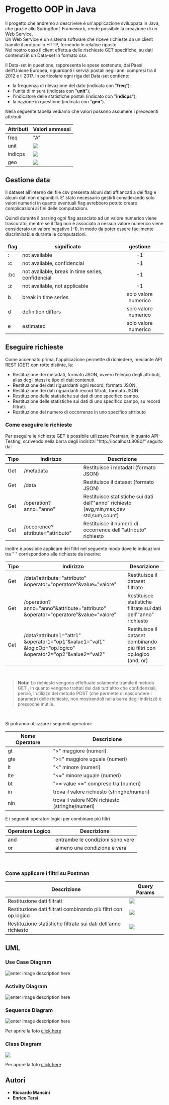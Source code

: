 # Progetto OOP in Java

Il progetto che andremo a descrivere è un'applicazione sviluppata in Java, che grazie allo SpringBoot-Framework, rende possibile la creazione di un Web Service.  
Un Web Service è un sistema software che riceve richieste da un client tramite il protocollo HTTP, fornendo le relative riposte.  
Nel nostro caso il client effettua delle rischieste GET specifiche, su dati contenuti in un Data-set in formato csv.  

Il Data-set in questione, rappresenta le spese sostenute, dai Paesi dell'Unione Europea, riguardanti i servizi postali negli anni compresi tra il 2012 e il 2017. In particolare ogni riga del Data-set contiene:

-   la frequenza di rilevazione del dato (indicata con "**freq**");
-   l'unità di misura (indicata con "**unit**");
-   l'indicatore delle statistiche postali (indicato con "**indicps**");
-   la nazione in questione (indicata con "**geo**").  

Nella seguente tabella vediamo che valori possono assumere i precedenti attributi:  

|Attributi| Valori ammessi |
|--|--|
| freq | "A" |
| unit |![](https://lh3.googleusercontent.com/RDY5tb5LMO7oOMdxzonPcW4unLzrzcOM-90k53U1F5qCesozMwXYP_tCdbRXb93xO4gqc5G8AwBU) |
| indicps | ![](https://lh3.googleusercontent.com/TL2rQqbErnKzGMBpr-gY3hhzOl7clF3qVP8oYL7StUSyYNFePbRo15G5-olI5SOwcnDQqY_3COjR)|
| geo | ![](https://lh3.googleusercontent.com/_8QBZ5tL0j6BVbj6fJiZ1ZmJB8X9iHYzYYezkmZcT1yYjkLEg_L7HjlPP3K5CBF-t_WUU4nCi0nw)|




## Gestione data
Il dataset all'interno del file csv presenta alcuni dati affiancati a dei flag e alcuni dati non disponibili.
E' stato necessario gestirli considerando solo valori numerici in quanto eventuali flag avrebbero potuto creare complicazioni ai fini delle computazioni.
 
Quindi durante il parsing ogni flag associato ad un valore numerico viene trascurato, mentre se il flag non è associato a nessun valore numerico viene considerato un valore negativo (-1), in modo da poter essere facilmente discriminabile durante le computazioni.


| flag | significato | gestione|
|--|--|:--:|
| : | not available | -1
|:c| not available, confidencial| -1
|:bc| not available, break in time series, confidencial|  -1|
|:z|not available, not applicable| -1|
|b| break in time series| solo valore numerico
|d| definition differs| solo valore numerico
|e| estimated| solo valore numerico



## Eseguire richieste
Come accennato prima, l'applicazione permette di richiedere, mediante API REST (GET) con rotte distinte, la:

-   Restituzione dei metadati, formato JSON, ovvero l’elenco degli attributi, alias degli stessi e tipo di dati contenuti.
-   Restituzione dei dati riguardanti ogni record, formato JSON.
-   Restituzione dei dati riguardanti record filtrati, formato JSON.
-   Restituzione delle statistiche sui dati di uno specifico campo.
-   Restituzione delle statistiche sui dati di uno specifico campo, su record filtrati.
-   Restituzione del numero di occorrenze in uno specifico attributo

### Come eseguire le richieste
Per eseguire le richieste GET è possibile utilizzare Postman, in quanto API-Testing, scrivendo nella barra degli indirizzi "http://localhost:8080/" seguito da:


| Tipo | Indirizzo | Descrizione|
|---|---|---|
| Get | /metadata | Restituisce i metadati (formato JSON)|
| Get | /data| Restituisce il dataset (formato JSON)|
| Get | /operation?anno="anno"| Restituisce statistiche sui dati dell'"anno" richiesto (avg,min,max,dev std,sum,count)|
|Get|/occorence?attribute="attributo"| Restituisce il numero di occorrence dell'"attributo" richiesto|


Inoltre è possibile applicare dei filtri nel seguente modo dove le indicazioni tra " " corrispondono alle richieste da inserire:

| Tipo | Indirizzo | Descrizione|
|--|--|--|
|Get|/data?attribute="attributo" &operator="operatore"&value="valore"|Restituisce il dataset filtrato|
|Get|/operation?anno="anno"&attribute="attributo" &operator="operatore"&value="valore"| Restituisce statistiche filtrate sui dati dell'"anno" richiesto|
|Get|/data?attribute1="attr1" &operator1="op1"&value1="val1" &logicOp="op.logico" &operator2="op2"&value2="val2"|Restituisce il dataset combinando più filtri con op.logico (and, or)

&nbsp;

> **Nota:** Le richieste vengono effettuate solamente tramite il metodo GET , in quanto vengono trattati dei dati tutt'altro che confidenziali, perciò, l'utilizzo del metodo POST (che permette di nascondere i parametri delle richieste, non mostrandoli nella barra degli indirizzi) è pressochè inutile. 

&nbsp;&nbsp;


Si potranno utilizzare i seguenti operatori:

|Nome Operatore| Descrizione|
|--|--|
|gt| ">" maggiore  (numeri)|
|gte|  ">=" maggiore uguale (numeri)|
|lt|  "<" minore  (numeri)|
|lte| "<=" minore uguale (numeri)|
|bt| ">= value <=" compreso tra  (numeri)|
| in | trova  il valore richiesto (stringhe/numeri)|
|nin| trova il valore NON richiesto (stringhe/numeri)|

E i seguenti operatori logici per combinare più filtri

|Operatore Logico|Descrizione  |
|--|--|
|and| entrambe le condizioni sono vere |
|or| almeno una condizione è vera|

&nbsp;&nbsp;&nbsp;

### Come applicare i filtri su Postman  

|        Descrizione        |Query Params                      
|----------------|-----------------------------
|Restituzione dati filtrati|     ![](https://lh3.googleusercontent.com/BWpdbtECh8-3Ph10fMqul3Bu_7S-FrAQ-sv_uJXzIdIXr5_1y9zoApxTSBG8VO577C8fXaBBn3y0)     
|Restituzione dati filtrati combinando più filtri con op.logico| ![](https://lh3.googleusercontent.com/3ieaRNQ_73wXABhgYgNHm4mGQZocu53akgUbI4jSAyjlK6QaFwBRQKdbV8wf-X8P8O26ChTfPTSv)
|Restituzione statistiche filtrate sui dati dell'anno richiesto|![](https://lh3.googleusercontent.com/5zDBKAI9IWKGCE8qvlYRHF7KoKZmBlo38WK_FYXQuvNq9MT6F3pMzNCX_Rgsr_LoNPYjmLlhScU-)


## UML
### Use Case Diagram
![enter image description here](https://lh3.googleusercontent.com/8fNAPms7xfX1hqWU7qdBucC0OWAj1dL-ecxz2U6Zue2vZrT3IjsBVJaGMYfh9M4zVk-Jc_Zc_G8 "Use_Case_Diagram")
### Activity Diagram

![enter image description here](https://lh3.googleusercontent.com/IEDgeXg-QiP9b-JjyOKN3mZQp4ebF95-AMXETSeZg9qD_1i1Q9-bfMnl_Ill9vrjZhedXXvuFSM "Activity_Diagram")
### Sequence Diagram

![enter image description here](https://lh3.googleusercontent.com/ieT1K0Y7IJjijcb-W2hdNUFzjkvHZWH6sRdZZGZscIg8ZoLhs5YiexjRmmZvkuCKQeBzY-jAo9I "Sequence_Diagram")



Per aprire la foto [click here](https://www.draw.io/?lightbox=1&highlight=0000ff&edit=_blank&layers=1&nav=1&title=UML_Sequence_DiagWorkin%20prog.drawio#R7V1Zd5tIFv41PifzYJ1aWB%2b9xOmZTiaZ9nTP9LxhCducIOGD8KL%2b9VMgtrpVQAGFgx30kJgSKrbvu3tdTujF9uVT7D3cf4k2fnhC0OblhF6eEIINQtl/6cjhOGJj8zhwFwebfKdq4Dr4y88HUT76GGz8PbdjEkVhEjzwg%2btot/PXCTfmxXH0zO92G4X8UR%2b8O18YuF57oTj6n2CT3OejGKHqi1/84O4%2bP7Rj5l/ceOvvd3H0uMuPd0LobfY5fr31irny/ff33iZ6rg3Rjyf0Io6i5PjX9uXCD9N7W9y24%2b%2buGr4tzzv2d4nKD%2bwb78bDa%2bNmTexb4wadkuMMT174mN%2bLE3r2m79PLqJdEkdh6Mf5mSeH4m6xi3hI/3zchp%2bDWz8Mdmzr/MGPg62fsP3pZZgPf6vGzp/vg8S/fvDW6U%2bfGY7Y2H2yDdkWZn%2byR5t47CdxuR2G3sM%2buMmOithI7K8f433w5LPTOyIoHY0ek/RIFyUysl3TJ%2bJv8qnKm46yebfBOv879G788Lx8hBdRGKWH30XZBe3Z9X/3i0H2ZFH2Kb8pkJIe4jYIw9qeV9knHWdXdeVtgzAlxh9%2bvPF2Xj6cswCTfFt2IC8M7nZsbM0eb3YTxeedQ%2bDJjxP/pTaUP/9PfsQeQHxgu%2bTfEiPHYs5VJ998rgG/wP19DfMYFT/0crbdlXNXiGN/5KCTA/CU2k8vv318%2bN/hcPvr6fblT3T5x6kpghBiroaUhyjYJdkpmOcn5iWAXhQn99FdtPPCOvgqQKD3DohGiisjxLA4gBBkShAiAsSaCh7FwRZ8zBMfjho%2bXHMqfDgLPmaFD5vDh4FkGkbEhzOV/KCLfpkzPkyqJj8wmkqAFCe0AGQmAOEVjEPVBAieTIIYoob59PHfbKqIPXkvCSJ2S67YHU8k3lINOOkdCJjXeZbfxJsoSaIt%2b8Lfbc5SNzYdC6P1904kKD5F9YfjbzgPWXw0sR%2byC33iHWbZjc5/%2bi0lSfVIT120wlb1sQ3%2bERvGCtoH%2b%2bgxXvv5PHWfFkwN/RkDzJN48Z2fCPOwG%2b4darvlrIZQKW%2bBEnqE20tFyULPzh9vbxe/et5SrLdfXZo5Pf1qgjRILQF3WAK8RaVpU2m0NzrMbnCI2NARcRHO3ZCJpG8eEwG7u0UmzRmGvWWSOTDWV4JRK/CoBHmLTNImk4y%2b6AAyyX29MJ9w7hIPnZ5lFtqll3iLVJozEHtLJcsdmoGgUzl4SwBgSslk9kUIkEzYeD1z6fL5s2GZX//hHc6ji39dWr8ezuxT7C74GIcP4dmrQEYVHyUYfoTqshpV1xc/8TaL%2bpohGkepLwfz6otaqvpLh1Utz4AREYSLfNKmv6y%2bEAHyyVRUX84E4kli2dCzi2j78M/H7SKY5gzD3oLJtXjBZCgLJjKFYiRL2nVKoWT3hQcUSmruPsymaIGGmE77PUkvfRFIc4Zgb4GEB6ZE9JQaigJJzIkcs7hSI/1H5m3ZLY8P/02hsyo3/8w2sVlsX77k0DpuHepbNTJkg43P8pgbbbEsc/ZPnR7GJuY9OtdcodoHTKiaGma2OpyWn%2bg1c8Nyy11mnl1llQS/J0G4XyTi%2b5KIsFrBVpaJOmw0eXHLUl6rERKtLJ/YgZysAlsMLxxLWD48xuHf5qU5w5ts0uLA6RDTXdf52VXw/FiNnjPR9lQKrFL3lhtHzUscq0m9%2bi9Bkv1ihaiTbx9/RA0z31ZWyZ2qtqioYqdECV8pV6jrkdrYMHkhhWHeRbk0ywSBfAuEOHrrX/lxTGRKT7jpvIT98/OqOHI8g4Zf89zkryi6vd37yQlknAZTQcyeswOl6dEP86LgaGQjZvoVOmgkki3ggZChSLZpx0QNSK4mmh4gYiaCndFmfgCpxCXhhSWl%2bXbl26Qbh9qGIHorTwnKa72e0hEoLXc/lwN1j6o1l9iDDdh0eXGFtJCDIt47okiL0wWpQmHd/mCn6zXJJFtTZHnb1HHa3ezT/7Lz/Rzsk/KLkD3382s/fgr%2bCr5F%2b4SZi%2bV3d0mGLn6KsbSMHnz21fnG29/X7JdigbWjPRwBKGZZ9hCOFfxPoxm8BDBtp7cEUGJsKxO1BUEqywwRxBe4E02UJYCy0PzoVENNJIUTdbJ9egqKRRf7ewZ7gnTE6948dTjiOANU52hV14sPrqGFADBQSCnTWWQYB2B0kNL5cQCLAcJjzHrbVFzyU8StAfR4zMrTTfpj1iDdSu2BC5iI47RP9OOj1LLKbSVrqKqB4u0g1F4hNXNhjtLFahy%2bHUSGALyQ56cI%2bEIWKQJHryHQi/qhTkuo8DzUnRfs2pRDd2F1aXZeDBgfV9UCDojIGzD3OEIL9I9jwXPBgM61uJQ2cot1Grmd9dboWRpHqDSHcnY6uDebamQ3KU92ar5ybKGBdjxhVdXeFFYZrDwyB5KxLBFommgOJpkYZ4OLwWdpk6UPvPI6crMMOePcEJPjGXUnckOaKoi6FZajqLDGMsAGwHXcocYgnGhsykQ7/kW/3EsP/rWA/2zDzbxSGGJi1ZUC0AmUatUJ/UR9Eb3p1iSdSgEbiOqx0ECdvDk094IR6phJQ0T5RXqV02kRQgQWKbpUXys18x5iyw2qxJ4qFNzIHXWfhkl7EN3VxBiI86FmlOt2TDQDM0pSjZm7HdrsqNf3O2w%2bLOsSMg2IW22dbqdAHeypQrCxJi/BzO6QQRwz%2b9fgSWRaBlM%2bbvUZhn1iEW5aC88vqkukPTjSVTnXSby04Zh5iV//qk9YCG8VwaofV/VJlqaZU1d9liyfuOwTKnd9GBE9vTzSsV5HMbv6tbhiZxahDjH9NKVv1hb9ZlpOk%2b4kK0qoSVwDY9syLF53WkN9KwIsRWGiN1GsU5x0DagVROcWjqhAikAMAZsjo3GuwZmfpmvpMz87Q21EbloqGK60vdtDVuls801jiRZWQYfLskGwTTlEgUEWqexx87Z4JKkxzn0ybRL/9XO1MH1joUHpm1quNo%2bjV36ePpoNSPGMZxgTPWkpnhZFBVJBNmx6MTQVJEw0Az%2bOiqmgXxiuvzBPi68Jzb06dhT0d2ZE3qXdX99D8K6sblshYHE5eGSBGwIFEa8YSCGq2SXaP3RogeUjRI99CIPtlmsNox3GtGOmOfBu6df2Q18h5PDLzmxbrZfEdB38aVOD9qx8ZZa92WsGigHcAENvKrFbjNn9xFhqASGkZ61hR1DYdlzm1VQx4YH2uWBMvE3zXNaGkDccrv3QXydzc3nLDDzvn1q42B6UgdfkPg%2b3EwredBKscA57EMygRTpntI9rrEDzcequBpYqY2Jb3bO9CTIZYtnjssJLWtk8yluGeX3D1ZgSHarZFLhtoJM2hrILYUqEt%2bQ1LfHCCDIM9nVQtuWJ3TnXDKx5Q/Siawu9jqYbA/8bYVKJe17XuUhjaeSAEKvdbdFhPVUs2HBXTnOqwrHY1%2bb4ND%2bw6Bx7fsAuQmoyFRNy2iLbWse%2bl/bAk%2bqTfGuWVh1y%2bMpK7Pa361Sx3l66aOiBcNp%2bzKG1lfDgTQkUr2wyzIKCTTpdCiaam/EkXTr9swDb5OP8pj00DClIbAHprekvVAjR0cC2VsiqCV9eNlObedtWrQWEMQzkQots%2bGa%2bNwFysUCRnbOuNVEzRmxzTxXsjPCwuymgsp6DdHKFFt1SpuWKgd2VoYMrcP0hVrOI5sWVlgXCi0JoohdPLjJsLdYwcsnbSbf6BzA0q8vUameZo0cjuZBlzsxjVlKWtYSs3gHL6gsVYf0edccEoRhxMU9cUm7rt%2bSU6zFUiqqMLl5iZhxy0MZaeEkJLAy0hzEPIwfOpJaanhf1JK/5eYfUAyoJj%2b1S5PLBXzK4q4Ue1qnmazodMuraoPOqJtYBx8mBLwdWT9SA1rDCTG%2bCddK31yzt0WdcWNLxoree7dFdS1ZZIist0fGeEikEl3Uy0yKimfeNMAHLZIrYWNebbOyJEFIcbHnH1nvAY793bLlYVUDBV4/og5/kHSKLhJpaQuH2%2boBhL9vCcK2yPpC874xNk/8yKmjAuS5ocD%2bKvq5LK8k724u3a840slKIB72eS/Vy7kIywpyPuusizASCfvNu9yJ/fpJuF7Ms1WzO/YwKBWBQBmaWJQPzplN3Dz1crI8YTSDg%2bzBGDQ25weIYNtVbTCpJ2s7%2bRCWZDQWU1oiME4aktm1jCKs1MlGy1KqFse0FbIhfI6yp06yg2TAy1XryyQoyMZjKwtw7N0hPxh%2bkFzUhJQdXTb%2bztmUNff0dZ1CiSp1Q3WsNOi1A2%2bWdE6qtcBlgG5ZkKtMENvwTp5pBdafR%2bH6KsoHZm61dnrSRWb/3RmhyT9qLkhnA2PcDl8wSx1plmAU1Cm1zvy5%2b5aJcTK4wvM6tXYqqZBRRNBIxJrSh7cGrpgyrc6oGrGlbOSg86m9evPfjD8cnPq9HPv4dnjpED7Zhyxk9JbjwlYQYLkVVRZWFHLC4h2Bn9FK8pmO50pNuPDfDGrU/wUov5HyFGmAxuO6FiUCXWlLnKva2KSA7Mjb5tGNyEUBAkcJGqgeZqSwXIayVUQgzs804ipL63WXXdP8l2vjpHv8H)

### Class Diagram
![](https://lh3.googleusercontent.com/58VGI6_yXJZ1zSCiaUSJzzNMevc7QTiZX10BqFDmbxf3nH61Jc7avOY_kpg5IaUy-eOgo-o1PEq7)  

Per aprire la foto [click here](https://ibb.co/4ND2Fjh)
## Autori

-   **Riccardo Mancini**  
-   **Enrico Tarsi** 
